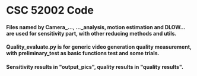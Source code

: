 # CSC 52002 Code 

#### Files named by Camera_..., ..._analysis, motion estimation and DLOW... are used for sensitivity part, with other reducing methods and utils.

#### Quality_evaluate.py is for generic video generation quality measurement, with preliminary_test as basic functions test and some trials.

#### Sensitivity results in "output_pics", quality results in "quality results".
